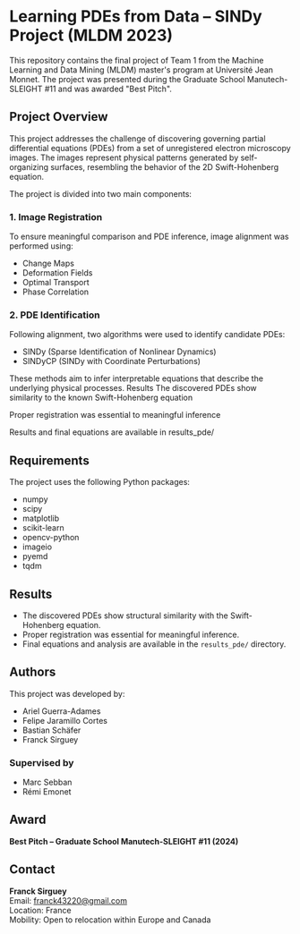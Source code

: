 # Learning PDEs from Data – SINDy Project (MLDM 2023)

This repository contains the final project of Team 1 from the Machine Learning and Data Mining (MLDM) master's program at Université Jean Monnet. The project was presented during the Graduate School Manutech-SLEIGHT #11 and was awarded "Best Pitch".

## Project Overview

This project addresses the challenge of discovering governing partial differential equations (PDEs) from a set of unregistered electron microscopy images. The images represent physical patterns generated by self-organizing surfaces, resembling the behavior of the 2D Swift-Hohenberg equation.

The project is divided into two main components:

### 1. Image Registration

To ensure meaningful comparison and PDE inference, image alignment was performed using:

- Change Maps
- Deformation Fields
- Optimal Transport
- Phase Correlation

### 2. PDE Identification

Following alignment, two algorithms were used to identify candidate PDEs:

- SINDy (Sparse Identification of Nonlinear Dynamics)
- SINDyCP (SINDy with Coordinate Perturbations)

These methods aim to infer interpretable equations that describe the underlying physical processes.
Results
The discovered PDEs show similarity to the known Swift-Hohenberg equation

Proper registration was essential to meaningful inference

Results and final equations are available in results_pde/

## Requirements

The project uses the following Python packages:

- numpy
- scipy
- matplotlib
- scikit-learn
- opencv-python
- imageio
- pyemd
- tqdm

## Results

- The discovered PDEs show structural similarity with the Swift-Hohenberg equation.
- Proper registration was essential for meaningful inference.
- Final equations and analysis are available in the `results_pde/` directory.

## Authors

This project was developed by:

- Ariel Guerra-Adames  
- Felipe Jaramillo Cortes  
- Bastian Schäfer  
- Franck Sirguey

### Supervised by

- Marc Sebban  
- Rémi Emonet

## Award

**Best Pitch – Graduate School Manutech-SLEIGHT #11 (2024)**

## Contact

**Franck Sirguey**  
Email: franck43220@gmail.com  
Location: France  
Mobility: Open to relocation within Europe and Canada
